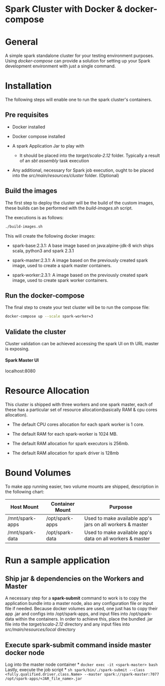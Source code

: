 # Spark Cluster with Docker & docker-compose

# General

A simple spark standalone cluster for your testing environment purposes. Using *docker-compose* can provide a solution for setting up your Spark development environment with just a single command.

# Installation

The following steps will enable one to run the spark cluster's containers.

## Pre requisites

* Docker installed

* Docker compose  installed

* A spark Application Jar to play with
  * It should be placed into the *target/scala-2.12* folder. Typically a result of an *sbt assembly* task execution 

* Any additional, necessary for Spark job execution, ought to be placed into the *src/main/resources/cluster* folder. (Optional)
## Build the images

The first step to deploy the cluster will be the build of the custom images, these builds can be performed with the *build-images.sh* script.

The executions is as follows:

```sh
./build-images.sh
```

This will create the following docker images:

* spark-base:2.3.1: A base image based on java:alpine-jdk-8 wich ships scala, python3 and spark 2.3.1

* spark-master:2.3.1: A image based on the previously created spark image, used to create a spark master containers.

* spark-worker:2.3.1: A image based on the previously created spark image, used to create spark worker containers.

## Run the docker-compose

The final step to create your test cluster will be to run the compose file:

```sh
docker-compose up --scale spark-worker=3
```

## Validate the cluster

Cluster validation can be achieved accessing the spark UI on th URL master is exposing.

#### Spark Master UI

localhost:8080


# Resource Allocation

This cluster is shipped with three workers and one spark master, each of these has a particular set of resource allocation(basically RAM & cpu cores allocation).

* The default CPU cores allocation for each spark worker is 1 core.

* The default RAM for each spark-worker is 1024 MB.

* The default RAM allocation for spark executors is 256mb.

* The default RAM allocation for spark driver is 128mb

# Bound Volumes

To make app running easier, two volume mounts are shipped, description in the following chart:

Host Mount|Container Mount|Purposse
---|---|---
/mnt/spark-apps|/opt/spark-apps|Used to make available app's jars on all workers & master
/mnt/spark-data|/opt/spark-data| Used to make available app's data on all workers & master

# Run a sample application

## Ship jar & dependencies on the Workers and Master

A necessary step for a **spark-submit** command to work is to copy the application bundle into a master node, also any configuration file or input file if needed. Because docker volumes are used, one just has to copy their app .jar and configs into /opt/spark-apps, and input files into /opt/spark-data within the containers. In order to achieve this, place the bundled .jar file into the *target/scala-2.12* directory and any input files into *src/main/resources/local* directory

## Execute spark-submit command inside master docker node
Log into the master node container
* 
  ```docker exec -it <spark-master> bash```
Lastly, execute the job script
*
  ```sh spark/bin/./spark-submit --class <fully.qualified.driver.class.Name> --master spark://spark-master:7077 /opt/spark-apps/<JAR_file_name>.jar```

